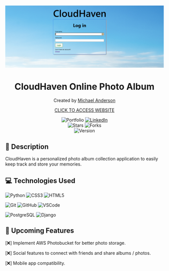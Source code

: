 ![Screenshot of CloudHaven](/main_app/static/images/cloudhaven-home.png)

<h1 align="center"><strong>CloudHaven Online Photo Album</strong></h1>

<p align="center"> Created by <a href="https://www.linkedin.com/in/cloud9coding/">Michael Anderson</a> </p>

<p align="center"> <a href="https://cloudhaven-2862607692fd.herokuapp.com/">CLICK TO ACCESS WEBSITE</a> </p>

<div align="center"> <img src="https://img.shields.io/badge/Portfolio-blue?style=flat&logo=internet-explorer" alt="Portfolio"> <a href="https://www.linkedin.com/in/cloud9coding/"> <img src="https://img.shields.io/badge/LinkedIn-blue?style=flat&logo=linkedin" alt="LinkedIn"> </a> </div>

<div align="center"> <img src="https://img.shields.io/github/stars/Michael-Anderson92/Health-Nut?style=flat" alt="Stars"> <img src="https://img.shields.io/github/forks/Michael-Anderson92/Health-Nut?style=flat" alt="Forks"> </div>

<div align="center"> <img src="https://img.shields.io/badge/Version-1.0.0-green?style=flat" alt="Version"> </div>

## 📄 Description

CloudHaven is a personalized photo album collection application to easily keep track and store your memories.


## 💻 Technologies Used
![Python](https://img.shields.io/badge/-Python-3776AB?style=flat&logo=python&logoColor=white)
![CSS3](https://img.shields.io/badge/-CSS3-1572B6?style=flat&logo=css3)
![HTML5](https://img.shields.io/badge/-HTML5-E34F26?style=flat&logo=html5)

![Git](https://img.shields.io/badge/-Git-F05032?style=flat&logo=git)
![GitHub](https://img.shields.io/badge/-GitHub-181717?style=flat&logo=github)
![VSCode](https://img.shields.io/badge/-VSCode-007ACC?style=flat&logo=visual-studio-code)

![PostgreSQL](https://img.shields.io/badge/-PostgreSQL-336791?style=flat&logo=postgresql&logoColor=white)
![Django](https://img.shields.io/badge/-Django-092E20?style=flat&logo=django&logoColor=white)

## 📡 Upcoming Features

[:x:] Implement AWS Photobucket for better photo storage.

[:x:] Social features to connect with friends and share albums / photos.

[:x:] Mobile app compatibility.
